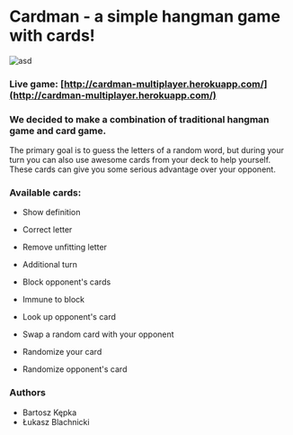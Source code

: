 # Cardman - a simple hangman game with cards!

![asd](https://s2.gifyu.com/images/SaneCloseHorsechestnutleafminer.gif)

### **Live game:** [http://cardman-multiplayer.herokuapp.com/](http://cardman-multiplayer.herokuapp.com/)

### We decided to make a combination of traditional hangman game and card game.

The primary goal is to guess the letters of a random word, but during your turn you can also use awesome cards from your deck to help yourself. These cards can give you some serious advantage over your opponent.

### Available cards:

-   Show definition

-   Correct letter

-   Remove unfitting letter

-   Additional turn

-   Block opponent's cards

-   Immune to block

-   Look up opponent's card

-   Swap a random card with your opponent

-   Randomize your card

-   Randomize opponent's card

### Authors

-   Bartosz Kępka
-   Łukasz Blachnicki

